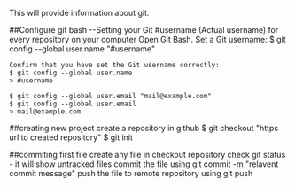 This will provide information about git.

##Configure git bash
--Setting your Git #username (Actual username) for every repository on your computer
	Open Git Bash.
	Set a Git username:
	$ git config --global user.name "#username"
	
	Confirm that you have set the Git username correctly:
	$ git config --global user.name
	> #username
	
	$ git config --global user.email "mail@example.com"
	$ git config --global user.email
	> mail@example.com

##creating new project
create a repository in github
$ git checkout "https url to created repository"
$ git init

##commiting first file
create any file in checkout repository
check git status - it will show untracked files
commit the file using git commit -m "relavent commit message"
push the file to remote repository using git push





